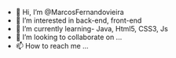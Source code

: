 - 👋 Hi, I’m @MarcosFernandovieira
- 👀 I’m interested in back-end, front-end
- 🌱 I’m currently learning- Java, Html5, CSS3, Js
- 💞️ I’m looking to collaborate on ...
- 📫 How to reach me ...

<!---
MarcosFernandovieira/MarcosFernandovieira is a ✨ special ✨ repository because its `README.md` (this file) appears on your GitHub profile.
You can click the Preview link to take a look at your changes.
--->
